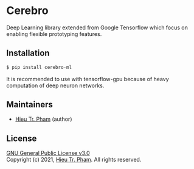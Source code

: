 # Cerebro
Deep Learning library extended from Google Tensorflow which focus on enabling flexible prototyping features.
## Installation
```python
$ pip install cerebro-ml
```
It is recommended to use with tensorflow-gpu because of heavy computation of deep neuron networks. <br>
## Maintainers
* [Hieu Tr. Pham](https://github.com/hieupth) (author)
## License
[GNU General Public License v3.0](https://github.com/hieupth/cerebro/blob/main/LICENSE) <br>
Copyright (c) 2021, [Hieu Tr. Pham](https://github.com/hieupth). All rights reserved.
